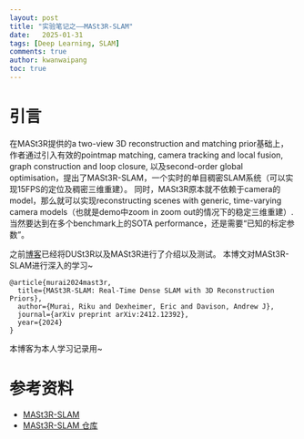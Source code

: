 ```yaml
---
layout: post
title: "实验笔记之——MASt3R-SLAM"
date:   2025-01-31
tags: [Deep Learning, SLAM]
comments: true
author: kwanwaipang
toc: true
---
```



<!-- * 目录
{:toc} -->


# 引言

在MASt3R提供的a two-view 3D reconstruction and matching prior基础上，作者通过引入有效的pointmap matching, camera tracking and local fusion, graph construction and loop closure, 以及second-order global optimisation，提出了MASt3R-SLAM，一个实时的单目稠密SLAM系统（可以实现15FPS的定位及稠密三维重建）。 同时，MASt3R原本就不依赖于camera的model，那么就可以实现reconstructing scenes with generic, time-varying camera models（也就是demo中zoom in zoom out的情况下的稳定三维重建）.当然要达到在多个benchmark上的SOTA performance，还是需要“已知的标定参数”。

之前[博客](https://kwanwaipang.github.io/File/Blogs/Poster/MASt3R-SLAM.html)已经将DUSt3R以及MASt3R进行了介绍以及测试。
本博文对MASt3R-SLAM进行深入的学习~

~~~
@article{murai2024mast3r,
  title={MASt3R-SLAM: Real-Time Dense SLAM with 3D Reconstruction Priors},
  author={Murai, Riku and Dexheimer, Eric and Davison, Andrew J},
  journal={arXiv preprint arXiv:2412.12392},
  year={2024}
}
~~~

本博客为本人学习记录用~







# 参考资料
* [MASt3R-SLAM](https://arxiv.org/pdf/2412.12392)
* [MASt3R-SLAM 仓库](https://edexheim.github.io/mast3r-slam/)
